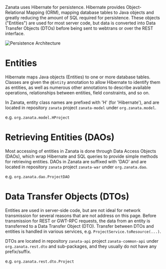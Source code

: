 Zanata uses Hibernate for persistence. Hibernate provides Object-Relational Mapping (ORM), mapping database tables to Java objects and greatly reducing the amount of SQL required for persistence. These objects ("Entities") are used for most server code, but data is converted into Data Transfer Objects (DTOs) before being sent to webtrans or over the REST interface.


![Persistence Architecture](http://zanata.org/images/diagrams/zanata-2.0-architecture-persistence.svg)


# Entities
Hibernate maps Java objects (Entities) to one or more database tables. Classes are given the `@Entity` annotation to allow Hibernate to identify them as entities, as well as numerous other annotations to describe available operations, relationships between entities, field constraints, and so on.

In Zanata, entity class names are prefixed with 'H' (for 'Hibernate'), and are located in repository `zanata` project `zanata-model` under `org.zanata.model`.

e.g. `org.zanata.model.HProject`

# Retrieving Entities (DAOs)
Most accessing of entities in Zanata is done through Data Access Objects (DAOs), which wrap Hibernate and SQL queries to provide simple methods for retrieving entities. DAOs in Zanata are suffixed with 'DAO' and are located in repository `zanata` project `zanata-war` under `org.zanata.dao`.

e.g. `org.zanata.dao.ProjectDAO`

# Data Transfer Objects (DTOs)
Entities are used in server-side code, but are not ideal for network transmission for several reasons that are not address on this page. Before transmission for REST or GWT-RPC requests, the data from an entity is transferred to a Data Transfer Object (DTO). Transfer between DTOs and entities is handled in various services, e.g. `ProjectService.toResource(...)`.

DTOs are located in repository `zanata-api` project `zanata-common-api` under `org.zanata.rest.dto` and sub-packages, and they usually do not have any prefix/suffix.

e.g. `org.zanata.rest.dto.Project`
